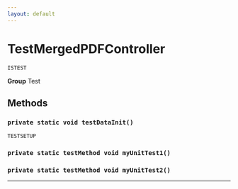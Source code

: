 ```yaml
---
layout: default
---
```

# TestMergedPDFController

`ISTEST`



**Group** Test

## Methods
### `private static void testDataInit()`

`TESTSETUP`
### `private static testMethod void myUnitTest1()`
### `private static testMethod void myUnitTest2()`
---
